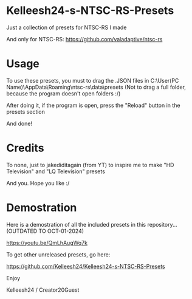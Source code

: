 # Kelleesh24-s-NTSC-RS-Presets
Just a collection of presets for NTSC-RS I made

And only for NTSC-RS: https://github.com/valadaptive/ntsc-rs

# Usage
To use these presets, you must to drag the .JSON files in C:\User\(PC Name)\AppData\Roaming\ntsc-rs\data\presets (Not to drag a full folder, because the program doesn't open folders :/)

After doing it, if the program is open, press the "Reload" button in the presets section

And done!

# Credits
To none, just to jakediditagain (from YT) to inspire me to make "HD Television" and "LQ Television" presets

And you. Hope you like :/

# Demostration
Here is a demostration of all the included presets in this repository... (OUTDATED TO OCT-01-2024)

https://youtu.be/QmLhAugWq7k

To get other unreleased presets, go here: 

https://github.com/Kelleesh24/Kelleesh24-s-NTSC-RS-Presets

Enjoy

Kelleesh24 / Creator20Guest
